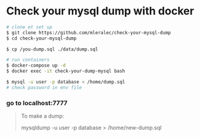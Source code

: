 # Check your mysql dump with docker

```bash
# clone et set up
$ git clone https://github.com/mleralec/check-your-mysql-dump
$ cd check-your-mysql-dump

$ cp /you-dump.sql ./data/dump.sql

# run containers
$ docker-compose up -d
$ docker exec -it check-your-dump-mysql bash

$ mysql -u user -p database < /home/dump.sql
# check password in env file
```

### go to localhost:7777


> To make a dump:
>
> mysqldump -u user -p database > /home/new-dump.sql
